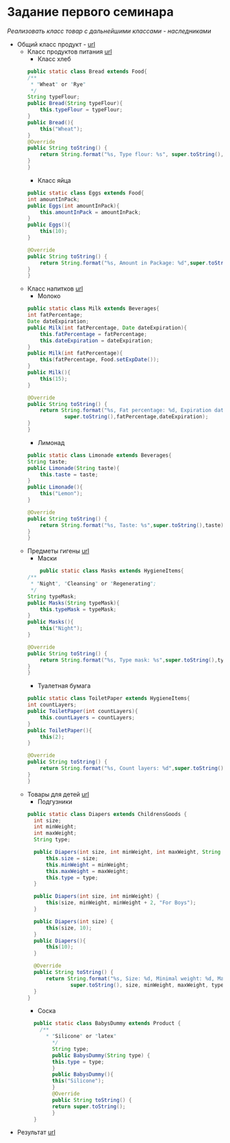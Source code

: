 # Задание первого семинара
*Реализовать класс товар с дальнейшими классами - наследниками*
* Общий класс продукт - [url](Seminar1/Product.java)
    * Класс продуктов питания [url](Seminar1/Food.java)
        * Класс хлеб 
        ```Java
        public static class Bread extends Food{
        /**
         * "Wheat" or "Rye"
         */
        String typeFlour;
        public Bread(String typeFlour){
            this.typeFlour = typeFlour;
        }
        public Bread(){
            this("Wheat");
        }
        @Override
        public String toString() {
            return String.format("%s, Type flour: %s", super.toString(),typeFlour);
        }
        }
        ```
        * Класс яйца 
        ```java
        public static class Eggs extends Food{
        int amountInPack;
        public Eggs(int amountInPack){
            this.amountInPack = amountInPack;
        }
        public Eggs(){
            this(10);
        }

        @Override
        public String toString() {
            return String.format("%s, Amount in Package: %d",super.toString(),amountInPack);
        }
        }
        ```
    * Класс напитков [url](Seminar1/Beverages.java)
        * Молоко
        ```java
        public static class Milk extends Beverages{
        int fatPercentage;
        Date dateExpiration;
        public Milk(int fatPercentage, Date dateExpiration){
            this.fatPercentage = fatPercentage;
            this.dateExpiration = dateExpiration;
        }
        public Milk(int fatPercentage){
            this(fatPercentage, Food.setExpDate());
        }
        public Milk(){
            this(15);
        }

        @Override
        public String toString() {
            return String.format("%s, Fat percentage: %d, Expiration date: %tD",
                    super.toString(),fatPercentage,dateExpiration);
        }
        }
        ```
        * Лимонад 
        ```java
        public static class Limonade extends Beverages{
        String taste;
        public Limonade(String taste){
            this.taste = taste;
        }
        public Limonade(){
            this("Lemon");
        }

        @Override
        public String toString() {
            return String.format("%s, Taste: %s",super.toString(),taste);
        }
        }
        ```
    * Предметы гигены [url](Seminar1/HygieneItems.java)
        * Маски
        ```java
            public static class Masks extends HygieneItems{
        /**
         * "Night", "Cleansing" or "Regenerating";
         */
        String typeMask;
        public Masks(String typeMask){
            this.typeMask = typeMask;
        }
        public Masks(){
            this("Night");
        }

        @Override
        public String toString() {
            return String.format("%s, Type mask: %s",super.toString(),typeMask);
        }
        }
        ```
        * Туалетная бумага 
        ```java
        public static class ToiletPaper extends HygieneItems{
        int countLayers;
        public ToiletPaper(int countLayers){
            this.countLayers = countLayers;
        }
        public ToiletPaper(){
            this(2);
        }

        @Override
        public String toString() {
            return String.format("%s, Count layers: %d",super.toString(),countLayers);
        }
        }
        ```
    * Товары для детей [url](Seminar1/ChildrensGoods.java)
      * Подгузники
      ```java
      public static class Diapers extends ChildrensGoods {
        int size;
        int minWeight;
        int maxWeight;
        String type;

        public Diapers(int size, int minWeight, int maxWeight, String type) {
            this.size = size;
            this.minWeight = minWeight;
            this.maxWeight = maxWeight;
            this.type = type;
        }

        public Diapers(int size, int minWeight) {
            this(size, minWeight, minWeight + 2, "For Boys");
        }

        public Diapers(int size) {
            this(size, 10);
        }
        public Diapers(){
            this(10);
        }

        @Override
        public String toString() {
            return String.format("%s, Size: %d, Minimal weight: %d, Maximum weight: %d, Type: %s",
                    super.toString(), size, minWeight, maxWeight, type);
        }
      }
      ```
      * Соска
      ```java
        public static class BabysDummy extends Product {
          /**
            * "Silicone" or "latex"
              */
              String type;
              public BabysDummy(String type) {
              this.type = type;
              }
              public BabysDummy(){
              this("Silicone");
              }
              @Override
              public String toString() {
              return super.toString();
              }
        }
      ```
* Результат [url](Seminar1/Programm.java)
